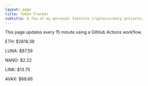 ```yaml
---
layout: page
title: Token Tracker
subtitle: A few of my personal favorite cryptocurrency projects.
---
```


 This page updates every 15 minute using a GitHub Actions workflow.

<!--BEGINCRYPTOINPUT-->
ETH: $2619.39

LUNA: $87.59

NANO: $2.22

LINK: $13.75

AVAX: $68.66

<!--ENDCRYPTOINPUT-->
